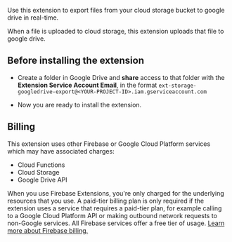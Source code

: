 Use this extension to export files from your cloud storage bucket to google drive in real-time.

When a file is uploaded to cloud storage, this extension uploads that file to google drive.

## Before installing the extension

- Create a folder in Google Drive and **share** access to that folder with the **Extension Service Account Email**, in the format `ext-storage-googledrive-export@<YOUR-PROJECT-ID>.iam.gserviceaccount.com`

- Now you are ready to install the extension.

## Billing

This extension uses other Firebase or Google Cloud Platform services which may have associated charges:

- Cloud Functions
- Cloud Storage
- Google Drive API

When you use Firebase Extensions, you're only charged for the underlying resources that you use. A paid-tier billing plan is only required if the extension uses a service that requires a paid-tier plan, for example calling to a Google Cloud Platform API or making outbound network requests to non-Google services. All Firebase services offer a free tier of usage. [Learn more about Firebase billing.](https://firebase.google.com/pricing)
